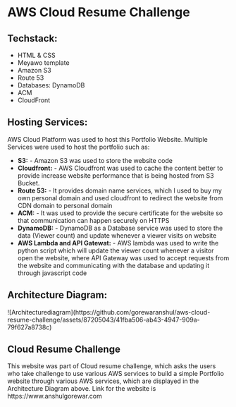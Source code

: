 # AWS Cloud Resume Challenge

<html>
  <head>
    <body>
      <h2> Techstack: </h2>
      <ul>
        <li> HTML & CSS </li>
        <li> Meyawo template </li>
        <li> Amazon S3 </li>
        <li> Route 53 </li>
        <li> Databases: DynamoDB </li>
        <li> ACM </li>
        <li> CloudFront </li>
      </ul>
      <h2> Hosting Services: </h2>
      AWS Cloud Platform was used to host this Portfolio Website. Multiple Services were used to host the portfolio such as:
      <ul>
        <li><b>S3:</b> - Amazon S3 was used to store the website code </li>
        <li><b>Cloudfront:</b> - AWS Cloudfront was used to cache the content better to provide increase website performance that is being hosted from S3 Bucket.</li>
        <li> <b>Route 53:</b> - It provides domain name services, which I used to buy my own personal domain and used cloudfront to redirect the website from CDN domain to personal domain </li>
        <li> <b>ACM:</b> - It was used to provide the secure certificate for the website so that communication can happen securely on HTTPS </li>
        <li><b>DynamoDB:</b> - DynamoDB as a Database service was used to store the data (Viewer count) and update whenever a viewer visits on website </li>
        <li><b> AWS Lambda and API Gatewat:</b> - AWS lambda was used to write the python script which will update the viewer count whenever a visitor open the website, where API Gateway was used to accept requests from the website and communicating with the database and updating it through javascript code </li>
      </ul>
      <h2> Architecture Diagram: </h2>
      ![Architecturediagram](https://github.com/gorewaranshul/aws-cloud-resume-challenge/assets/87205043/41fba506-ab43-4947-909a-79f627a8738c)
      <h2> Cloud Resume Challenge</h2>
       This website was part of Cloud resume challenge, which asks the users who take challenge to use various AWS services to build a simple Portfolio website through various
        AWS services, which are displayed in the Architecture Diagram above. Link for the website is https://www.anshulgorewar.com
